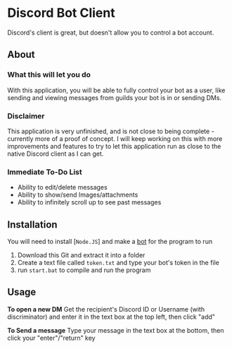 # Discord Bot Client

Discord's client is great, but doesn't allow you to control a bot account.

## About

### What this will let you do

With this application, you will be able to fully control your bot as a user, like sending and viewing messages from guilds your bot is in or sending DMs.

### Disclaimer

This application is very unfinished, and is not close to being complete - currently more of a proof of concept. I will keep working on this with more improvements and features to try to let this application run as close to the native Discord client as I can get.

### Immediate To-Do List

- Ability to edit/delete messages
- Ability to show/send Images/attachments
- Ability to infinitely scroll up to see past messages

## Installation

You will need to install [`Node.JS`] and make a [bot] for the program to run

1. Download this Git and extract it into a folder
2. Create a text file called `token.txt` and type your bot's token in the file
3. run `start.bat` to compile and run the program

## Usage

**To open a new DM**
Get the recipient's Discord ID or Username (with discriminator) and enter it in the text box at the top left, then click "add"

**To Send a message**
Type your message in the text box at the bottom, then click your "enter"/"return" key

[bot]: https://discordjs.guide/preparations/setting-up-a-bot-application.html#your-bot-s-token
[node.js]: https://nodejs.org/en/
